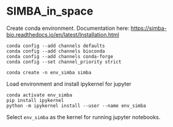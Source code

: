 # SIMBA_in_space

Create conda environment. Documentation here: https://simba-bio.readthedocs.io/en/latest/Installation.html
```
conda config --add channels defaults
conda config --add channels bioconda
conda config --add channels conda-forge
conda config --set channel_priority strict

conda create -n env_simba simba
```

Load environment and install ipykernel for jupyter
```
conda activate env_simba
pip install ipykernel
python -m ipykernel install --user --name env_simba
```

Select `env_simba` as the kernel for running jupyter notebooks.
